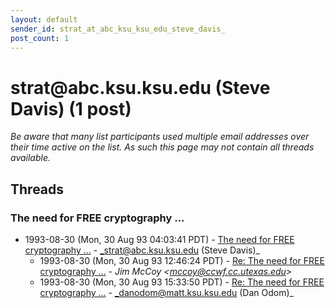 ```yaml
---
layout: default
sender_id: strat_at_abc_ksu_ksu_edu_steve_davis_
post_count: 1
---
```


# strat<span>@</span>abc.ksu.ksu.edu (Steve Davis) (1 post)

_Be aware that many list participants used multiple email addresses over their time active on the list. As such this page may not contain all threads available._

## Threads

### The need for FREE cryptography ...
+ 1993-08-30 (Mon, 30 Aug 93 04:03:41 PDT) - [The need for FREE cryptography ...](/archive/1993/08/7d775fb389a36751458561dd802712543b59b015c015dddc09c2da9b4452c50f) - _strat@abc.ksu.ksu.edu (Steve Davis)_
  + 1993-08-30 (Mon, 30 Aug 93 12:46:24 PDT) - [Re: The need for FREE cryptography ...](/archive/1993/08/2afc35cd3c86af1d3303179c07f8286e6878c3d24ee4740c505359b73a8f9a72) - _Jim McCoy \<mccoy@ccwf.cc.utexas.edu\>_
  + 1993-08-30 (Mon, 30 Aug 93 15:33:50 PDT) - [Re: The need for FREE cryptography ...](/archive/1993/08/95f0fc92060731b9ea2cb8b4e362f5e6035480acb27ce4d201c2ea5315f18e5e) - _danodom@matt.ksu.ksu.edu (Dan Odom)_

